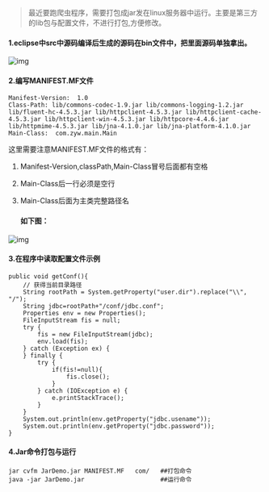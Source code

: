 > 最近要跑爬虫程序，需要打包成jar发在linux服务器中运行。主要是第三方的lib包与配置文件，不进行打包,方便修改。

#### 1.eclipse中src中源码编译后生成的源码在bin文件中，把里面源码单独拿出。

![img](https://images2017.cnblogs.com/blog/893406/201708/893406-20170810224632964-1413165769.png)

#### 2.编写MANIFEST.MF文件

```
Manifest-Version:  1.0
Class-Path: lib/commons-codec-1.9.jar lib/commons-logging-1.2.jar lib/fluent-hc-4.5.3.jar lib/httpclient-4.5.3.jar lib/httpclient-cache-4.5.3.jar lib/httpclient-win-4.5.3.jar lib/httpcore-4.4.6.jar lib/httpmime-4.5.3.jar lib/jna-4.1.0.jar lib/jna-platform-4.1.0.jar
Main-Class:  com.zyw.main.Main
```

这里需要注意MANIFEST.MF文件的格式有：

1. Manifest-Version,classPath,Main-Class冒号后面都有空格

2. Main-Class后一行必须是空行

3. Main-Class后面为主类完整路径名

   #### 如下图：

![img](https://images2017.cnblogs.com/blog/893406/201708/893406-20170810230241245-466709105.png)

#### 3.在程序中读取配置文件示例

```
public void getConf(){
    // 获得当前目录路径
    String rootPath = System.getProperty("user.dir").replace("\\", "/");
    String jdbc=rootPath+"/conf/jdbc.conf";
    Properties env = new Properties();
    FileInputStream fis = null;
    try {
        fis = new FileInputStream(jdbc);
        env.load(fis);
    } catch (Exception ex) {
    } finally {
        try {
            if(fis!=null){
                fis.close();                    
            }
        } catch (IOException e) {
            e.printStackTrace();
        }
    }
    System.out.println(env.getProperty("jdbc.usename"));
    System.out.println(env.getProperty("jdbc.password"));
}
```

#### 4.Jar命令打包与运行

```
jar cvfm JarDemo.jar MANIFEST.MF   com/   ##打包命令
java -jar JarDemo.jar                     ##运行命令
```